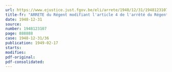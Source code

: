 ```yaml
---
url: https://www.ejustice.just.fgov.be/eli/arrete/1948/12/31/1948123107/justel
title-fr: "ARRETE du Régent modifiant l'article 4 de l'arrêté du Régent du 30 octobre 1948, fixant le mode et le montant des subventions à allouer aux dispensaires assurant le diagnostic, la surveillance et la prophylaxie sociale pour les malades tuberculeux dans le cadre du diagnostic général des maladies"
date: 1948-12-31
source:
number: 1948123107
page: 888888
case: 1948-12-31/36
publication: 1949-02-17
starts:
modifies:
pdf-original:
pdf-consolidated:
---
```


